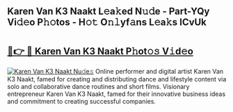## Karen Van K3 Naakt L𝚎a𝚔ed N𝚞𝚍e - Part-YQy Vi𝚍𝚎o P𝚑𝚘tos - H𝚘𝚝 O𝚗𝚕yf𝚊ns L𝚎a𝚔s ICvUk

# <h2><a href="http://kf27wu.oniu.top/?m=Karen+Van+K3+Naakt">🔗👉 🔴 Karen Van K3 Naakt P𝚑ot𝚘𝚜 V𝚒d𝚎o</a></h2>

[![Karen Van K3 Naakt Nu𝚍e𝚜](https://i.imgur.com/0qMVB7G.gif)](http://kf27wu.oniu.top/?m=Karen+Van+K3+Naakt)
Online performer and digital artist Karen Van K3 Naakt, famed for creating and distributing dance and lifestyle content via solo and collaborative dance routines and short films. Visionary entrepreneur Karen Van K3 Naakt, famed for their innovative business ideas and commitment to creating successful companies.  

